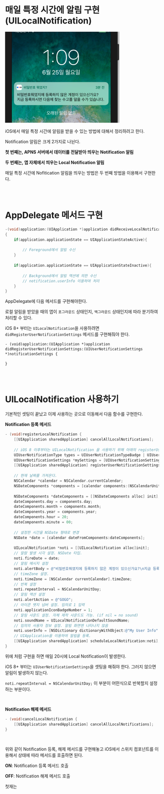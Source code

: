 # 매일 특정 시간에 알림 구현 (UILocalNotification)

![UILocalNotification](../Resource/UILocalNotification.png)

iOS에서 매일 특정 시간에 알림을 받을 수 있는 방법에 대해서 정리하려고 한다.

Notification 알림은 크게 2가지로 나뉜다.

**첫 번째는, APNS 서버에서 데이터를 전달받아 띄우는 Notification 알림**

**두 번째는, 앱 자체에서 띄우는 Local Notification 알림**

매일 특정 시간에 Nofitication 알림을 띄우는 방법은 두 번째 방법을 이용해서 구현한다.

<br />

<br />

# AppDelegate 메서드 구현

~~~~objective-c
-(void)application:(UIApplication *)application didReceiveLocalNotification:(UILocalNotification *)notification
{
    if(application.applicationState == UIApplicationStateActive){
        
        // Foreground에서 알림 수신
    }
    
    if(application.applicationState == UIApplicationStateInactive){
        
        // Background에서 알림 액션에 의한 수신
        // notification.userInfo 이용하여 처리
    }
}
~~~~

AppDelegate에 다음 메서드를 구현해야한다.

로컬 알림을 받았을 때의 앱이 `포그라운드` 상태인지, `백그라운드` 상태인지에 따라 분기하여 처리할 수 있다.

iOS 8+ 부터는 `UILocalNotification`을 사용하려면 `didRegisterUserNotificationSettings` 메서드를 구현해줘야 한다.

~~~objc
- (void)application:(UIApplication *)application didRegisterUserNotificationSettings:(UIUserNotificationSettings *)notificationSettings {
    
}
~~~

<br />

<br />

# UILocalNotification 사용하기

기본적인 셋팅이 끝났고 이제 사용하는 곳으로 이동해서 다음 함수를 구현한다.

**Notification 등록 메서드**

~~~objective-c
- (void)registerLocalNotification {
    [[UIApplication sharedApplication] cancelAllLocalNotifications];
    
    // iOS 8 이후부터는 UILocalNotification 을 사용하기 위해 아래의 registerUserNotificationSettings 메서드를 사용하여 Setting값을 등록해 주어야 한다.
    UIUserNotificationType types = UIUserNotificationTypeBadge | UIUserNotificationTypeSound | UIUserNotificationTypeAlert;
    UIUserNotificationSettings *mySettings = [UIUserNotificationSettings settingsForTypes:types categories:nil];
    [[UIApplication sharedApplication] registerUserNotificationSettings:mySettings];
    
    // 현재 날짜를 가져온다.
    NSCalendar *calendar = NSCalendar.currentCalendar;
    NSDateComponents *components = [calendar components:(NSCalendarUnitDay | NSCalendarUnitMonth | NSCalendarUnitYear) fromDate:[NSDate date]];

    NSDateComponents *dateComponents = [[NSDateComponents alloc] init];
    dateComponents.day = components.day;
    dateComponents.month = components.month;
    dateComponents.year = components.year;
    dateComponents.hour = 20;
    dateComponents.minute = 00;
    
    // 설정한 시간을 NSDate 형태로 변경
    NSDate *date = [calendar dateFromComponents:dateComponents];
    
    UILocalNotification *noti = [[UILocalNotification alloc]init];
    // 알람 발생 시각 설정. NSDate 타입.
    noti.fireDate = date;
    // 알림 메시지 설정
    noti.alertBody = @"비밀번호뭐였지에 등록하지 않은 계정이 있으신가요?\n지금 등록하시면 다음에 찾는 수고를 덜을 수가 있습니다.";
    // timeZone 설정.
    noti.timeZone = [NSCalendar currentCalendar].timeZone;
    // 반복 설정
    noti.repeatInterval = NSCalendarUnitDay;
    // 알림 액션 설정
    noti.alertAction = @"GOGO";
    // 아이콘 뱃지 넘버 설정. 임의로 1 입력
    noti.applicationIconBadgeNumber = 1;
    // 알림 사운드 설정. 자체 제작 사운드도 가능. (if nil = no sound)
    noti.soundName = UILocalNotificationDefaultSoundName;
    // 임의의 사용자 정보 설정. 알림 화면엔 나타나지 않음
    noti.userInfo = [NSDictionary dictionaryWithObject:@"My User Info" forKey:@"User Info"];
    // UIApplication을 이용하여 알림을 등록.
    [[UIApplication sharedApplication] scheduleLocalNotification:noti];
}
~~~

위에 처럼 구현을 하면 매일 20시에 Local Notification이 발생한다. 

iOS 8+ 부터는 `UIUserNotificationSettings`을 셋팅을 해줘야 한다. 그러지 않으면 알림이 발생하지 않는다.

`noti.repeatInterval = NSCalendarUnitDay;` 이 부분이 어떤식으로 반복할지 설정하는 부분이다.

<br />

**Notification 해제 메서드**

~~~objective-c
- (void)cancelLocalNotification {
    [[UIApplication sharedApplication] cancelAllLocalNotifications];
}
~~~

<br />

위와 같이 Notification 등록, 해제 메서드를 구현해놓고 iOS에서 스위치 컴포넌트를 이용해서 상태에 따라 메서드를 호출하면 된다.

**ON**: Notification 등록 메서드 호출

**OFF**: Notification 해제 메서드 호출

첫재는